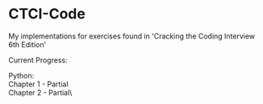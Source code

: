 # CTCI-Code
My implementations for exercises found in 'Cracking the Coding Interview 6th Edition'

Current Progress:


Python:\
Chapter 1 - Partial\
Chapter 2 - Partial\
